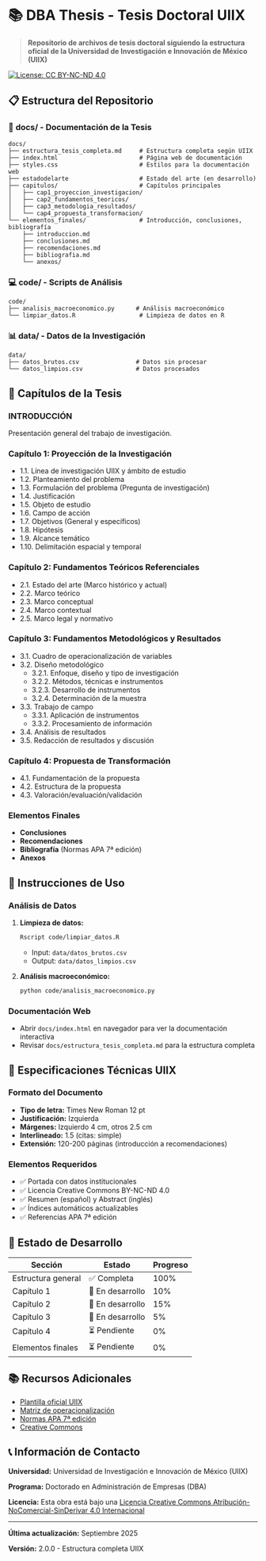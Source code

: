 # 📚 DBA Thesis - Tesis Doctoral UIIX

> **Repositorio de archivos de tesis doctoral siguiendo la estructura oficial de la Universidad de Investigación e Innovación de México (UIIX)**

[![License: CC BY-NC-ND 4.0](https://img.shields.io/badge/License-CC%20BY--NC--ND%204.0-lightgrey.svg)](http://creativecommons.org/licenses/by-nc-nd/4.0/)

## 📋 Estructura del Repositorio

### 📁 **docs/** - Documentación de la Tesis
```
docs/
├── estructura_tesis_completa.md     # Estructura completa según UIIX
├── index.html                       # Página web de documentación
├── styles.css                       # Estilos para la documentación web
├── estadodelarte                    # Estado del arte (en desarrollo)
├── capitulos/                       # Capítulos principales
│   ├── cap1_proyeccion_investigacion/
│   ├── cap2_fundamentos_teoricos/
│   ├── cap3_metodologia_resultados/
│   └── cap4_propuesta_transformacion/
└── elementos_finales/               # Introducción, conclusiones, bibliografía
    ├── introduccion.md
    ├── conclusiones.md
    ├── recomendaciones.md
    ├── bibliografia.md
    └── anexos/
```

### 💻 **code/** - Scripts de Análisis
```
code/
├── analisis_macroeconomico.py      # Análisis macroeconómico
└── limpiar_datos.R                  # Limpieza de datos en R
```

### 📊 **data/** - Datos de la Investigación
```
data/
├── datos_brutos.csv                # Datos sin procesar
└── datos_limpios.csv               # Datos procesados
```

## 🎯 Capítulos de la Tesis

### **INTRODUCCIÓN**
Presentación general del trabajo de investigación.

### **Capítulo 1: Proyección de la Investigación**
- 1.1. Línea de investigación UIIX y ámbito de estudio
- 1.2. Planteamiento del problema
- 1.3. Formulación del problema (Pregunta de investigación)
- 1.4. Justificación
- 1.5. Objeto de estudio
- 1.6. Campo de acción
- 1.7. Objetivos (General y específicos)
- 1.8. Hipótesis
- 1.9. Alcance temático
- 1.10. Delimitación espacial y temporal

### **Capítulo 2: Fundamentos Teóricos Referenciales**
- 2.1. Estado del arte (Marco histórico y actual)
- 2.2. Marco teórico
- 2.3. Marco conceptual
- 2.4. Marco contextual
- 2.5. Marco legal y normativo

### **Capítulo 3: Fundamentos Metodológicos y Resultados**
- 3.1. Cuadro de operacionalización de variables
- 3.2. Diseño metodológico
  - 3.2.1. Enfoque, diseño y tipo de investigación
  - 3.2.2. Métodos, técnicas e instrumentos
  - 3.2.3. Desarrollo de instrumentos
  - 3.2.4. Determinación de la muestra
- 3.3. Trabajo de campo
  - 3.3.1. Aplicación de instrumentos
  - 3.3.2. Procesamiento de información
- 3.4. Análisis de resultados
- 3.5. Redacción de resultados y discusión

### **Capítulo 4: Propuesta de Transformación**
- 4.1. Fundamentación de la propuesta
- 4.2. Estructura de la propuesta
- 4.3. Valoración/evaluación/validación

### **Elementos Finales**
- **Conclusiones**
- **Recomendaciones**
- **Bibliografía** (Normas APA 7ª edición)
- **Anexos**

## 🚀 Instrucciones de Uso

### Análisis de Datos
1. **Limpieza de datos:**
   ```bash
   Rscript code/limpiar_datos.R
   ```
   - Input: `data/datos_brutos.csv`
   - Output: `data/datos_limpios.csv`

2. **Análisis macroeconómico:**
   ```bash
   python code/analisis_macroeconomico.py
   ```

### Documentación Web
- Abrir `docs/index.html` en navegador para ver la documentación interactiva
- Revisar `docs/estructura_tesis_completa.md` para la estructura completa

## 📏 Especificaciones Técnicas UIIX

### Formato del Documento
- **Tipo de letra:** Times New Roman 12 pt
- **Justificación:** Izquierda
- **Márgenes:** Izquierdo 4 cm, otros 2.5 cm
- **Interlineado:** 1.5 (citas: simple)
- **Extensión:** 120-200 páginas (introducción a recomendaciones)

### Elementos Requeridos
- ✅ Portada con datos institucionales
- ✅ Licencia Creative Commons BY-NC-ND 4.0
- ✅ Resumen (español) y Abstract (inglés)
- ✅ Índices automáticos actualizables
- ✅ Referencias APA 7ª edición

## 🔄 Estado de Desarrollo

| Sección | Estado | Progreso |
|---------|--------|----------|
| Estructura general | ✅ Completa | 100% |
| Capítulo 1 | 🚧 En desarrollo | 10% |
| Capítulo 2 | 🚧 En desarrollo | 15% |
| Capítulo 3 | 🚧 En desarrollo | 5% |
| Capítulo 4 | ⏳ Pendiente | 0% |
| Elementos finales | ⏳ Pendiente | 0% |

## 📚 Recursos Adicionales

- [Plantilla oficial UIIX](docs/Profesor%20Andres%20Forero%20-%20Artículo.pdf)
- [Matriz de operacionalización](docs/capitulos/cap3_metodologia_resultados/matrices/operacionalizacion_variables.md)
- [Normas APA 7ª edición](https://apastyle.apa.org/)
- [Creative Commons](http://creativecommons.org/licenses/by-nc-nd/4.0/)

## 📞 Información de Contacto

**Universidad:** Universidad de Investigación e Innovación de México (UIIX)

**Programa:** Doctorado en Administración de Empresas (DBA)

**Licencia:** Esta obra está bajo una [Licencia Creative Commons Atribución-NoComercial-SinDerivar 4.0 Internacional](http://creativecommons.org/licenses/by-nc-nd/4.0/)

---

**Última actualización:** Septiembre 2025

**Versión:** 2.0.0 - Estructura completa UIIX